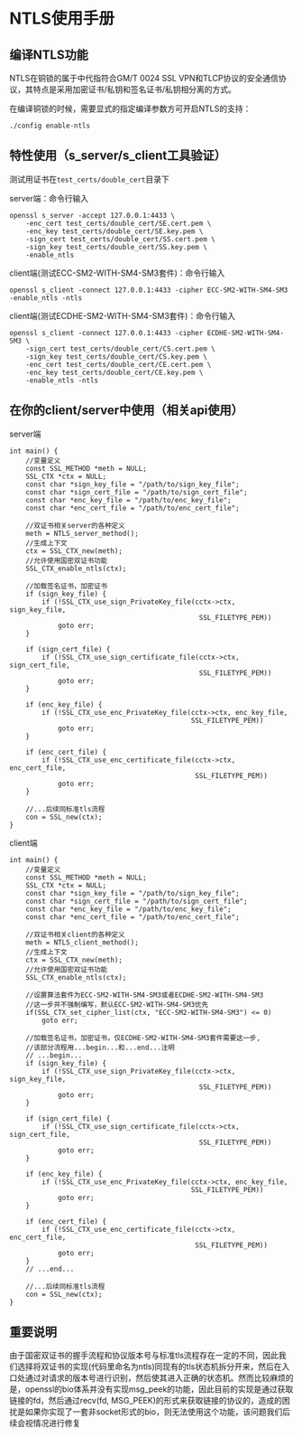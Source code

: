 # NTLS使用手册

## 编译NTLS功能

NTLS在铜锁的属于中代指符合GM/T 0024 SSL VPN和TLCP协议的安全通信协议，其特点是采用加密证书/私钥和签名证书/私钥相分离的方式。

在编译铜锁的时候，需要显式的指定编译参数方可开启NTLS的支持：

~~~
./config enable-ntls
~~~

## 特性使用（s_server/s_client工具验证）

测试用证书在`test_certs/double_cert`目录下

server端：命令行输入

~~~
openssl s_server -accept 127.0.0.1:4433 \
    -enc_cert test_certs/double_cert/SE.cert.pem \
    -enc_key test_certs/double_cert/SE.key.pem \
    -sign_cert test_certs/double_cert/SS.cert.pem \
    -sign_key test_certs/double_cert/SS.key.pem \
    -enable_ntls
~~~

client端(测试ECC-SM2-WITH-SM4-SM3套件)：命令行输入

~~~
openssl s_client -connect 127.0.0.1:4433 -cipher ECC-SM2-WITH-SM4-SM3 -enable_ntls -ntls
~~~

client端(测试ECDHE-SM2-WITH-SM4-SM3套件)：命令行输入

~~~
openssl s_client -connect 127.0.0.1:4433 -cipher ECDHE-SM2-WITH-SM4-SM3 \
    -sign_cert test_certs/double_cert/CS.cert.pem \
    -sign_key test_certs/double_cert/CS.key.pem \
    -enc_cert test_certs/double_cert/CE.cert.pem \
    -enc_key test_certs/double_cert/CE.key.pem \
    -enable_ntls -ntls
~~~

## 在你的client/server中使用（相关api使用）

server端

~~~
int main() {
    //变量定义
    const SSL_METHOD *meth = NULL;
    SSL_CTX *ctx = NULL;
    const char *sign_key_file = "/path/to/sign_key_file";
    const char *sign_cert_file = "/path/to/sign_cert_file";
    const char *enc_key_file = "/path/to/enc_key_file";
    const char *enc_cert_file = "/path/to/enc_cert_file";

    //双证书相关server的各种定义
    meth = NTLS_server_method();
    //生成上下文
    ctx = SSL_CTX_new(meth);
    //允许使用国密双证书功能
    SSL_CTX_enable_ntls(ctx);

    //加载签名证书，加密证书
    if (sign_key_file) {
        if (!SSL_CTX_use_sign_PrivateKey_file(cctx->ctx, sign_key_file,
                                               SSL_FILETYPE_PEM))
            goto err;
    }

    if (sign_cert_file) {
        if (!SSL_CTX_use_sign_certificate_file(cctx->ctx, sign_cert_file,
                                               SSL_FILETYPE_PEM))
            goto err;
    }

    if (enc_key_file) {
        if (!SSL_CTX_use_enc_PrivateKey_file(cctx->ctx, enc_key_file,
                                             SSL_FILETYPE_PEM))
            goto err;
    }

    if (enc_cert_file) {
        if (!SSL_CTX_use_enc_certificate_file(cctx->ctx, enc_cert_file,
                                              SSL_FILETYPE_PEM))
            goto err;
    }

    //...后续同标准tls流程
    con = SSL_new(ctx);
}
~~~

client端

~~~
int main() {
    //变量定义
    const SSL_METHOD *meth = NULL;
    SSL_CTX *ctx = NULL;
    const char *sign_key_file = "/path/to/sign_key_file";
    const char *sign_cert_file = "/path/to/sign_cert_file";
    const char *enc_key_file = "/path/to/enc_key_file";
    const char *enc_cert_file = "/path/to/enc_cert_file";

    //双证书相关client的各种定义
    meth = NTLS_client_method();
    //生成上下文
    ctx = SSL_CTX_new(meth);
    //允许使用国密双证书功能
    SSL_CTX_enable_ntls(ctx);

    //设置算法套件为ECC-SM2-WITH-SM4-SM3或者ECDHE-SM2-WITH-SM4-SM3
    //这一步并不强制编写，默认ECC-SM2-WITH-SM4-SM3优先
    if(SSL_CTX_set_cipher_list(ctx, "ECC-SM2-WITH-SM4-SM3") <= 0)
        goto err;

    //加载签名证书，加密证书，仅ECDHE-SM2-WITH-SM4-SM3套件需要这一步,
    //该部分流程用...begin...和...end...注明
    // ...begin...
    if (sign_key_file) {
        if (!SSL_CTX_use_sign_PrivateKey_file(cctx->ctx, sign_key_file,
                                               SSL_FILETYPE_PEM))
            goto err;
    }

    if (sign_cert_file) {
        if (!SSL_CTX_use_sign_certificate_file(cctx->ctx, sign_cert_file,
                                               SSL_FILETYPE_PEM))
            goto err;
    }

    if (enc_key_file) {
        if (!SSL_CTX_use_enc_PrivateKey_file(cctx->ctx, enc_key_file,
                                             SSL_FILETYPE_PEM))
            goto err;
    }

    if (enc_cert_file) {
        if (!SSL_CTX_use_enc_certificate_file(cctx->ctx, enc_cert_file,
                                              SSL_FILETYPE_PEM))
            goto err;
    }
    // ...end...

    //...后续同标准tls流程
    con = SSL_new(ctx);
}
~~~

## 重要说明

由于国密双证书的握手流程和协议版本号与标准tls流程存在一定的不同，因此我们选择将双证书的实现(代码里命名为ntls)同现有的tls状态机拆分开来，然后在入口处通过对请求的版本号进行识别，然后使其进入正确的状态机。然而比较麻烦的是，openssl的bio体系并没有实现msg_peek的功能，因此目前的实现是通过获取链接的fd，然后通过recv(fd, MSG_PEEK)的形式来获取链接的协议的，造成的困扰是如果你实现了一套非socket形式的bio，则无法使用这个功能，该问题我们后续会视情况进行修复
